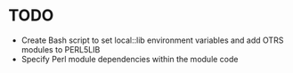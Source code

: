 # TODO

 * Create Bash script to set local::lib environment variables and add OTRS modules to PERL5LIB
 * Specify Perl module dependencies within the module code

